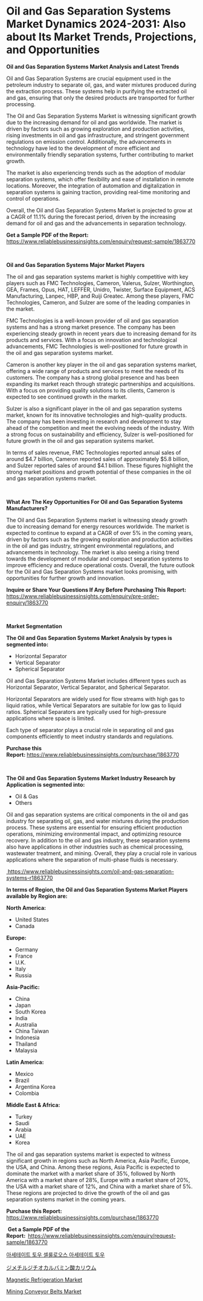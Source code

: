 <p><h1>Oil and Gas Separation Systems Market Dynamics 2024-2031: Also about Its Market Trends, Projections, and Opportunities</h1></p><p><strong>Oil and Gas Separation Systems Market Analysis and Latest Trends</strong></p>
<p><p>Oil and Gas Separation Systems are crucial equipment used in the petroleum industry to separate oil, gas, and water mixtures produced during the extraction process. These systems help in purifying the extracted oil and gas, ensuring that only the desired products are transported for further processing.</p><p>The Oil and Gas Separation Systems Market is witnessing significant growth due to the increasing demand for oil and gas worldwide. The market is driven by factors such as growing exploration and production activities, rising investments in oil and gas infrastructure, and stringent government regulations on emission control. Additionally, the advancements in technology have led to the development of more efficient and environmentally friendly separation systems, further contributing to market growth.</p><p>The market is also experiencing trends such as the adoption of modular separation systems, which offer flexibility and ease of installation in remote locations. Moreover, the integration of automation and digitalization in separation systems is gaining traction, providing real-time monitoring and control of operations.</p><p>Overall, the Oil and Gas Separation Systems Market is projected to grow at a CAGR of 11.1% during the forecast period, driven by the increasing demand for oil and gas and the advancements in separation technology.</p></p>
<p><strong>Get a Sample PDF of the Report:&nbsp;</strong> <a href="https://www.reliablebusinessinsights.com/enquiry/request-sample/1863770">https://www.reliablebusinessinsights.com/enquiry/request-sample/1863770</a></p>
<p>&nbsp;</p>
<p><strong>Oil and Gas Separation Systems Major Market Players</strong></p>
<p><p>The oil and gas separation systems market is highly competitive with key players such as FMC Technologies, Cameron, Valerus, Sulzer, Worthington, GEA, Frames, Opus, HAT, LEFFER, Unidro, Twister, Surface Equipment, ACS Manufacturing, Lanpec, HBP, and Ruiji Greatec. Among these players, FMC Technologies, Cameron, and Sulzer are some of the leading companies in the market.</p><p>FMC Technologies is a well-known provider of oil and gas separation systems and has a strong market presence. The company has been experiencing steady growth in recent years due to increasing demand for its products and services. With a focus on innovation and technological advancements, FMC Technologies is well-positioned for future growth in the oil and gas separation systems market.</p><p>Cameron is another key player in the oil and gas separation systems market, offering a wide range of products and services to meet the needs of its customers. The company has a strong global presence and has been expanding its market reach through strategic partnerships and acquisitions. With a focus on providing quality solutions to its clients, Cameron is expected to see continued growth in the market.</p><p>Sulzer is also a significant player in the oil and gas separation systems market, known for its innovative technologies and high-quality products. The company has been investing in research and development to stay ahead of the competition and meet the evolving needs of the industry. With a strong focus on sustainability and efficiency, Sulzer is well-positioned for future growth in the oil and gas separation systems market.</p><p>In terms of sales revenue, FMC Technologies reported annual sales of around $4.7 billion, Cameron reported sales of approximately $5.8 billion, and Sulzer reported sales of around $4.1 billion. These figures highlight the strong market positions and growth potential of these companies in the oil and gas separation systems market.</p></p>
<p>&nbsp;</p>
<p><strong>What Are The Key Opportunities For Oil and Gas Separation Systems Manufacturers?</strong></p>
<p><p>The Oil and Gas Separation Systems market is witnessing steady growth due to increasing demand for energy resources worldwide. The market is expected to continue to expand at a CAGR of over 5% in the coming years, driven by factors such as the growing exploration and production activities in the oil and gas industry, stringent environmental regulations, and advancements in technology. The market is also seeing a rising trend towards the development of modular and compact separation systems to improve efficiency and reduce operational costs. Overall, the future outlook for the Oil and Gas Separation Systems market looks promising, with opportunities for further growth and innovation.</p></p>
<p><strong>Inquire or Share Your Questions If Any Before Purchasing This Report:</strong> <a href="https://www.reliablebusinessinsights.com/enquiry/pre-order-enquiry/1863770">https://www.reliablebusinessinsights.com/enquiry/pre-order-enquiry/1863770</a></p>
<p>&nbsp;</p>
<p><strong>Market Segmentation</strong></p>
<p><strong>The Oil and Gas Separation Systems Market Analysis by types is segmented into:</strong></p>
<p><ul><li>Horizontal Separator</li><li>Vertical Separator</li><li>Spherical Separator</li></ul></p>
<p><p>Oil and Gas Separation Systems Market includes different types such as Horizontal Separator, Vertical Separator, and Spherical Separator. </p><p>Horizontal Separators are widely used for flow streams with high gas to liquid ratios, while Vertical Separators are suitable for low gas to liquid ratios. Spherical Separators are typically used for high-pressure applications where space is limited. </p><p>Each type of separator plays a crucial role in separating oil and gas components efficiently to meet industry standards and regulations.</p></p>
<p><strong>Purchase this Report:&nbsp;</strong><a href="https://www.reliablebusinessinsights.com/purchase/1863770">https://www.reliablebusinessinsights.com/purchase/1863770</a></p>
<p>&nbsp;</p>
<p><strong>The Oil and Gas Separation Systems Market Industry Research by Application is segmented into:</strong></p>
<p><ul><li>Oil & Gas</li><li>Others</li></ul></p>
<p><p>Oil and gas separation systems are critical components in the oil and gas industry for separating oil, gas, and water mixtures during the production process. These systems are essential for ensuring efficient production operations, minimizing environmental impact, and optimizing resource recovery. In addition to the oil and gas industry, these separation systems also have applications in other industries such as chemical processing, wastewater treatment, and mining. Overall, they play a crucial role in various applications where the separation of multi-phase fluids is necessary.</p></p>
<p><a href="https://www.reliablebusinessinsights.com/oil-and-gas-separation-systems-r1863770">&nbsp;https://www.reliablebusinessinsights.com/oil-and-gas-separation-systems-r1863770</a></p>
<p><strong>In terms of Region, the Oil and Gas Separation Systems Market Players available by Region are:</strong></p>
<p>
    <p> <strong> North America: </strong>
        <ul>
            <li>United States</li>
            <li>Canada</li>
        </ul>
        </p> 
    <p> <strong> Europe: </strong>
        <ul>
            <li>Germany</li>
            <li>France</li>
            <li>U.K.</li>
            <li>Italy</li>
            <li>Russia</li>
        </ul>
        </p> 
    <p> <strong> Asia-Pacific: </strong>
        <ul>
            <li>China</li>
            <li>Japan</li>
            <li>South Korea</li>
            <li>India</li>
            <li>Australia</li>
            <li>China Taiwan</li>
            <li>Indonesia</li>
            <li>Thailand</li>
            <li>Malaysia</li>
        </ul>
        </p> 
    <p> <strong> Latin America: </strong>
        <ul>
            <li>Mexico</li>
            <li>Brazil</li>
            <li>Argentina Korea</li>
            <li>Colombia</li>
        </ul>
        </p> 
    <p> <strong> Middle East & Africa: </strong>
        <ul>
            <li>Turkey</li>
            <li>Saudi</li>
            <li>Arabia</li>
            <li>UAE</li>
            <li>Korea</li>
        </ul>
    </p>
    </p>
<p><p>The oil and gas separation systems market is expected to witness significant growth in regions such as North America, Asia Pacific, Europe, the USA, and China. Among these regions, Asia Pacific is expected to dominate the market with a market share of 35%, followed by North America with a market share of 28%, Europe with a market share of 20%, the USA with a market share of 12%, and China with a market share of 5%. These regions are projected to drive the growth of the oil and gas separation systems market in the coming years.</p></p>
<p><strong>Purchase this Report: </strong><a href="https://www.reliablebusinessinsights.com/purchase/1863770">https://www.reliablebusinessinsights.com/purchase/1863770</a></p>
<p>&nbsp;<strong>Get a Sample PDF of the Report:&nbsp;&nbsp;</strong><a href="https://www.reliablebusinessinsights.com/enquiry/request-sample/1863770">https://www.reliablebusinessinsights.com/enquiry/request-sample/1863770</a></p>
<p><strong></strong></p>
<p><p><a href="https://github.com/jimahmed0511/Market-Research-Report-List-1/blob/main/8522868177277.md">아세테이트 토우 셀룰로오스 아세테이트 토우</a></p><p><a href="https://github.com/zjkmgcs938405/Market-Research-Report-List-3/blob/main/4384253164306.md">ジメチルジチオカルバミン酸カリウム</a></p><p><a href="https://github.com/IzaiahBartell/Market-Research-Report-List-1/blob/main/magnetic-refrigeration-market.md">Magnetic Refrigeration Market</a></p><p><a href="https://github.com/biheemgalvinlouises6hokrh3h/Market-Research-Report-List-3/blob/main/mining-conveyor-belts-market.md">Mining Conveyor Belts Market</a></p></p>